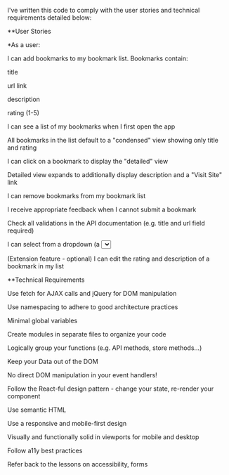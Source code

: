 I've written this code to comply with the user stories and technical requirements detailed below:

**User Stories

*As a user:

I can add bookmarks to my bookmark list. Bookmarks contain:

title

url link

description

rating (1-5)

I can see a list of my bookmarks when I first open the app

All bookmarks in the list default to a "condensed" view showing only title and rating

I can click on a bookmark to display the "detailed" view

Detailed view expands to additionally display description and a "Visit Site" link

I can remove bookmarks from my bookmark list

I receive appropriate feedback when I cannot submit a bookmark

Check all validations in the API documentation (e.g. title and url field required)

I can select from a dropdown (a <select> element) a "minimum rating" to filter the list by all bookmarks rated at or above the chosen selection

(Extension feature - optional) I can edit the rating and description of a bookmark in my list

**Technical Requirements

Use fetch for AJAX calls and jQuery for DOM manipulation

Use namespacing to adhere to good architecture practices

Minimal global variables

Create modules in separate files to organize your code

Logically group your functions (e.g. API methods, store methods...)

Keep your Data out of the DOM

No direct DOM manipulation in your event handlers!

Follow the React-ful design pattern - change your state, re-render your component

Use semantic HTML

Use a responsive and mobile-first design

Visually and functionally solid in viewports for mobile and desktop

Follow a11y best practices

Refer back to the lessons on accessibility, forms
